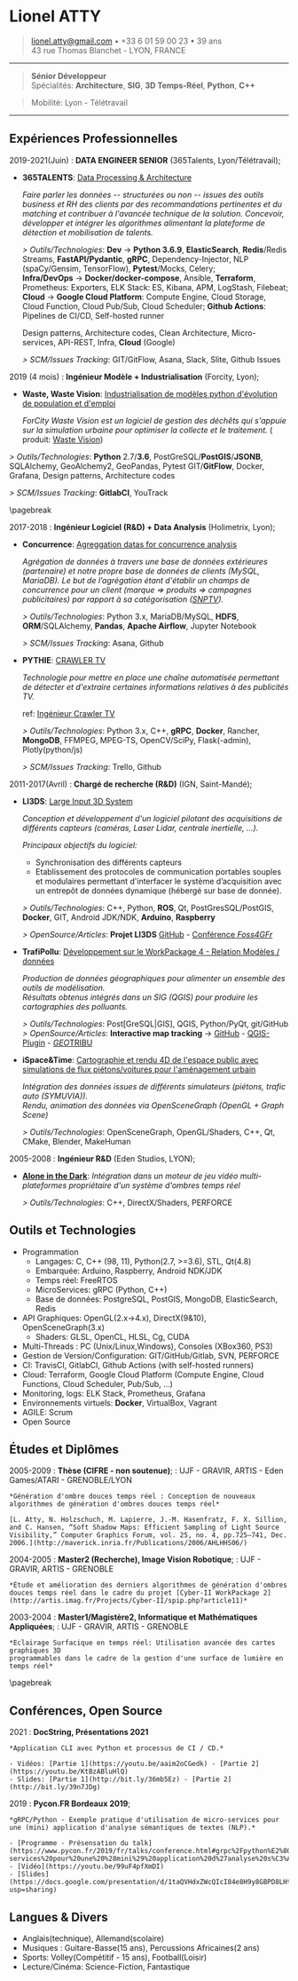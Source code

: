 >
Lionel ATTY
============

> <lionel.atty@gmail.com> • +33 6 01 59 00 23 • 39 ans\
> 43 rue Thomas Blanchet - LYON, FRANCE

----

> **Sénior Développeur** \
> Spécialités: **Architecture**, **SIG**, **3D Temps-Réel**, **Python**, **C++**

> Mobilité: Lyon - Télétravail

----

Expériences Professionnelles
----------------------------

2019-2021(Juin)
:   **DATA ENGINEER SENIOR** (365Talents, Lyon/Télétravail);

* **365TALENTS**: [Data Processing & Architecture]()

  *Faire parler les données -- structurées ou non -- issues des outils business et RH des clients par des recommandations pertinentes et du matching et contribuer à l'avancée technique de la solution. Concevoir, développer et intégrer les algorithmes alimentant la plateforme de détection et mobilisation de talents.*

  *> Outils/Technologies*: **Dev** -> **Python 3.6.9**, **ElasticSearch**, **Redis**/Redis Streams, **FastAPI/Pydantic**, **gRPC**, Dependency-Injector, NLP (spaCy/Gensim, TensorFlow), **Pytest**/Mocks, Celery;  
  **Infra/DevOps** -> **Docker/docker-compose**, Ansible, **Terraform**, Prometheus: Exporters, ELK Stack: ES, Kibana, APM, LogStash, Filebeat;
  **Cloud** -> **Google Cloud Platform**: Compute Engine, Cloud Storage, Cloud Function, Cloud Pub/Sub, Cloud Scheduler; **Github Actions**: Pipelines de CI/CD, Self-hosted runner
  
  Design patterns, Architecture codes, Clean Architecture, Micro-services, API-REST, Infra, **Cloud** (Google)

  *> SCM/Issues Tracking*: GIT/GitFlow, Asana, Slack, Slite, Github Issues

2019 (4 mois)
:   **Ingénieur Modèle + Industrialisation** (Forcity, Lyon);

* **Waste, Waste Vision**: [Industrialisation de modèles python d'évolution de population et d'emploi ]()

     *ForCity Waste Vision est un logiciel de gestion des déchêts qui s'appuie sur la simulation urbaine pour optimiser la collecte et le traitement.* (     produit: [Waste Vision](https://www.forcity.com/forcity-waste-vision-logiciel-optimiser-la-gestion-des-dechets))

 *> Outils/Technologies*: **Python** 2.7/**3.6**, PostGreSQL/**PostGIS**/**JSONB**, SQLAlchemy, GeoAlchemy2, GeoPandas, Pytest
     GIT/**GitFlow**, Docker, Grafana, Design patterns, Architecture codes

 *> SCM/Issues Tracking*: **GitlabCI**, YouTrack

\pagebreak

2017-2018
:   **Ingénieur Logiciel (R&D) + Data Analysis** (Holimetrix, Lyon);

* **Concurrence**: [Agreggation datas for concurrence analysis]()

  *Agrégation de données à travers une base de données extérieures (partenaire) et notre propre base de données de clients (MySQL, MariaDB). Le but de l’agrégation étant d'établir un champs de concurrence pour un client (marque => produits => campagnes publicitaires) par rapport à sa catégorisation ([*SNPTV*](https://www.snptv.org/)).*

  *> Outils/Technologies*: Python 3.x, MariaDB/MySQL, **HDFS**, **ORM**/SQLAlchemy, **Pandas**, **Apache Airflow**, Jupyter Notebook

  *> SCM/Issues Tracking*: Asana, Github

* **PYTHIE**: [CRAWLER TV]()

  *Technologie pour mettre en place une chaîne automatisée permettant de détecter et d'extraire certaines informations relatives à des publicités TV.*

  ref: [Ingénieur Crawler TV](https://afia.asso.fr/?job_offer=ingenieur-crawler-tv)

  *> Outils/Technologies*: Python 3.x, C++, **gRPC**, **Docker**, Rancher, **MongoDB**, FFMPEG, MPEG-TS, OpenCV/SciPy, Flask(-admin), Plotly(python/js)

  *> SCM/Issues Tracking*: Trello, Github

2011-2017(Avril)
:   **Chargé de recherche (R&D)** (IGN, Saint-Mandé);

* **LI3DS**: [Large Input 3D System]()

  *Conception et développement d'un logiciel pilotant des acquisitions de différents capteurs (caméras, Laser Lidar, centrale inertielle, ...).*

  *Principaux objectifs du logiciel:*
    - Synchronisation des différents capteurs
    - Etablissement des protocoles de communication portables souples et modulaires permettant d'interfacer le système d’acquisition avec un entrepôt de données dynamique (hébergé sur base de donnée).

  *> Outils/Technologies*: C++, Python, **ROS**, Qt, PostGresSQL/PostGIS, **Docker**, GIT, Android JDK/NDK, **Arduino**, **Raspberry**

  *> OpenSource/Articles*: **Projet LI3DS**
  [GitHub](https://github.com/LI3DS) -
  [Conférence *Foss4GFr*](https://osgeo-fr.github.io/presentations_foss4gfr/2016/J2/Foss4g-li3ds.pdf)

* **TrafiPollu**: [Développement sur le WorkPackage 4 - Relation Modèles / données](https://sites.google.com/site/trafipollu/workpackages/wp4---donnees)

  *Production de données géographiques pour alimenter un ensemble des outils de modélisation. \
  Résultats obtenus intégrés dans un SIG (QGIS) pour produire les cartographies des polluants.*

  *> Outils/Technologies*: Post[GreSQL|GIS], QGIS, Python/PyQt, git/GitHub
  *> OpenSource/Articles*: **Interactive map tracking** -> [GitHub](http://remi-c.github.io/interactive_map_tracking/) - [QGIS-Plugin](https://plugins.qgis.org/plugins/interactive_map_tracking-master/) - [*GEO*TRIBU](http://geotribu.net/node/801)

* **iSpace&Time**: [Cartographie et rendu 4D de l'espace public avec simulations de flux piétons/voitures pour l'aménagement urbain](http://recherche.ign.fr/jr/jr13/JR2013_ISpaceTime.pdf)

  *Intégration des données issues de différents simulateurs (piétons, trafic auto (SYMUVIA)). \
  Rendu, animation des données via OpenSceneGraph (OpenGL + Graph Scene)*

  *> Outils/Technologies*: OpenSceneGraph, OpenGL/Shaders, C++, Qt, CMake, Blender, MakeHuman

2005-2008
:   **Ingénieur R&D** (Eden Studios, LYON);
* [**Alone in the Dark**](https://en.wikipedia.org/wiki/Alone_in_the_Dark_%282008_video_game%29):
  *Intégration dans un moteur de jeu vidéo multi-plateformes propriétaire d'un système d'ombres temps réel*

  *> Outils/Technologies*: C++, DirectX/Shaders, PERFORCE

Outils et Technologies
----------------------

* Programmation
     * Langages: C, C++ (98, 11), Python(2.7, >=3.6), STL, Qt(4.8)
     * Embarquée: Arduino, Raspberry, Android NDK/JDK
     * Temps réel: FreeRTOS
     * MicroServices: gRPC (Python, C++)
     * Base de données: PostgreSQL, PostGIS, MongoDB, ElasticSearch, Redis
* API Graphiques: OpenGL(2.x->4.x), DirectX(9&10), OpenSceneGraph(3.x)
     * Shaders: GLSL, OpenCL, HLSL, Cg, CUDA
* Multi-Threads : PC (Unix/Linux,Windows), Consoles (XBox360, PS3)
* Gestion de Version/Configuration: GIT/GitHub/Gitlab, SVN, PERFORCE
* CI: TravisCI, GitlabCI, Github Actions (with self-hosted runners)
* Cloud: Terraform, Google Cloud Platform (Compute Engine, Cloud Functions, Cloud Scheduler, Pub/Sub, ...)
* Monitoring, logs: ELK Stack, Prometheus, Grafana
* Environnements virtuels: **Docker**, VirtualBox, Vagrant
* AGILE: Scrum
* Open Source

Études et Diplômes
------------------

2005-2009
:   **Thèse (CIFRE -  non soutenue)**;
:   UJF - GRAVIR, ARTIS - Eden Games/ATARI - GRENOBLE/LYON

    *Génération d'ombre douces temps réel : Conception de nouveaux algorithmes de génération d'ombres douces temps réel*

    [L. Atty, N. Holzschuch, M. Lapierre, J.-M. Hasenfratz, F. X. Sillion, and C. Hansen, “Soft Shadow Maps: Efficient Sampling of Light Source Visibility,” Computer Graphics Forum, vol. 25, no. 4, pp.725–741, Dec. 2006.](http://maverick.inria.fr/Publications/2006/AHLHHS06/)

2004-2005
:   **Master2 (Recherche), Image Vision Robotique**;
:   UJF - GRAVIR, ARTIS - GRENOBLE

    *Étude et amélioration des derniers algorithmes de génération d'ombres douces temps réel dans le cadre du projet [Cyber-II WorkPackage 2](http://artis.imag.fr/Projects/Cyber-II/spip.php?article11)*

2003-2004
:   **Master1/Magistère2, Informatique et Mathématiques Appliquées**;
:   UJF - GRAVIR, ARTIS - GRENOBLE

    *Eclairage Surfacique en temps réel: Utilisation avancée des cartes graphiques 3D
    programmables dans le cadre de la gestion d'une surface de lumière en temps réel*

\pagebreak

Conférences, Open Source
------------------------

2021
:   **DocString, Présentations 2021**

    *Application CLI avec Python et processus de CI / CD.*

    - Vidéos: [Partie 1](https://youtu.be/aaim2oCGedk) - [Partie 2](https://youtu.be/KtBzABluHlQ)
    - Slides: [Partie 1](http://bit.ly/36mb5Ez) - [Partie 2](http://bit.ly/39n7JDg)

2019
:   **Pycon.FR Bordeaux 2019**;
    
    *gRPC/Python - Exemple pratique d'utilisation de micro-services pour une (mini) application d'analyse sémantiques de textes (NLP).*

    - [Programme - Présensation du talk](https://www.pycon.fr/2019/fr/talks/conference.html#grpc%2Fpython%E2%80%AF%3A%20exemple%20pratique%20d%27utilisation%20de%20micro-services%20pour%20une%20%28mini%29%20application%20d%27analyse%20s%C3%A9mantique%20de%20textes%20%28npl%29)
    - [Vidéo](https://youtu.be/99uF4pfXmDI)
    - [Slides](https://docs.google.com/presentation/d/1taQVHdxZWcQIcI84e8H9y8GBPD8LHtt1ALGXvJZgVxo/edit?usp=sharing)

Langues & Divers
----------------
  * Anglais(technique), Allemand(scolaire)
  * Musiques : Guitare-Basse(15 ans), Percussions Africaines(2 ans)
  * Sports: Volley(Compétitif - 15 ans), Football(Loisir)
  * Lecture/Cinéma: Science-Fiction, Fantastique
